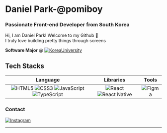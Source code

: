 # Daniel Park-@pomiboy
### Passionate Front-end Developer from South Korea
Hi, I am Daniel Park! Welcome to my Github 👋  
I truly love building pretty things through screens  

**Software Major** @ [![KoreaUniversity](https://img.shields.io/badge/Korea%20University-red)](https://www.korea.ac.kr/mbshome/mbs/university/index.do)

##  Tech Stacks 
| Language | Libraries | Tools |
| :---:       | :---:        | :---:        |
| ![HTML5](https://img.shields.io/badge/html5-%23E34F26.svg?style=flat-square&logo=html5&logoColor=white) ![CSS3](https://img.shields.io/badge/css3-%231572B6.svg?style=flat-square&logo=css3&logoColor=white) ![JavaScript](https://img.shields.io/badge/javascript-%23323330.svg?style=flat-square&logo=javascript&logoColor=%23F7DF1E) ![TypeScript](https://img.shields.io/badge/typescript-%23007ACC.svg?style=flat-square&logo=typescript&logoColor=white)   | ![React](https://img.shields.io/badge/react-%2320232a.svg?style=flat-square&logo=react&logoColor=%2361DAFB) ![React Native](https://img.shields.io/badge/react_native-%2320232a.svg?style=flat-square&logo=react&logoColor=%2361DAFB)        | ![Figma](https://img.shields.io/badge/figma-%23F24E1E.svg?style=flat-square&logo=figma&logoColor=white)       |

### Contact
[![Instagram](https://img.shields.io/badge/Instagram-%23E4405F.svg?logo=Instagram&logoColor=white)](https://instagram.com/pomiryu_)
<!-- # 📊 GitHub Stats:
![](https://github-readme-stats.vercel.app/api?username=pomiboy&theme=default&hide_border=true&include_all_commits=true&count_private=false)<br/>
![](https://github-readme-streak-stats.herokuapp.com/?user=pomiboy&theme=default&hide_border=true)<br/>
![](https://github-readme-stats.vercel.app/api/top-langs/?username=pomiboy&theme=default&hide_border=true&include_all_commits=true&count_private=false&layout=compact) -->

---
<!-- [![](https://visitcount.itsvg.in/api?id=pomiboy&icon=8&color=1)](https://visitcount.itsvg.in) -->

<!-- Proudly created with GPRM ( https://gprm.itsvg.in ) -->


